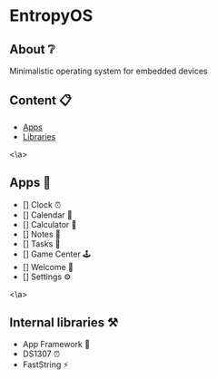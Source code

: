 # EntropyOS
## About ❔
Minimalistic operating system for embedded devices

## Content 📋
- [Apps](#apps)
- [Libraries](#libraries)

<a id="apps"><\a>
## Apps 🔮
- [] Clock ⏰
- [] Calendar 📅
- [] Calculator 📱
- [] Notes 📝
- [] Tasks 📑
- [] Game Center 🕹️
- [] Welcome 🎩
- [] Settings ⚙️

<a id="libraries"><\a>
## Internal libraries ⚒️
- App Framework 🔋
- DS1307 ⏰
- FastString ⚡



